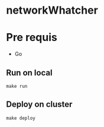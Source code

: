 # networkWhatcher
# Pre requis
* Go

## Run on local

    make run
  
## Deploy on cluster

    make deploy
